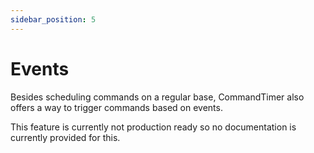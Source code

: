 ```yaml
---
sidebar_position: 5
---
```


# Events

Besides scheduling commands on a regular base, CommandTimer also offers a way to trigger commands based on events.

This feature is currently not production ready so no documentation is currently provided for this.